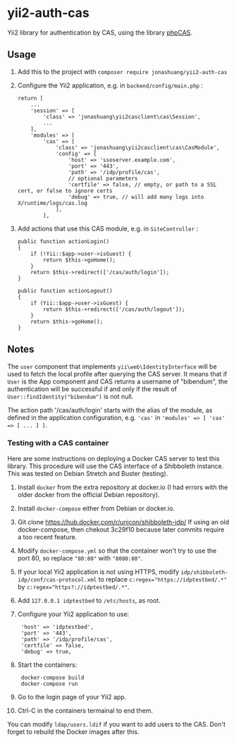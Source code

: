 yii2-auth-cas
=============

Yii2 library for authentication by CAS,
using the library [phpCAS](https://wiki.jasig.org/display/CASC/phpCAS).

Usage
-----

1. Add this to the project with `composer require jonashuang/yii2-auth-cas`

2. Configure the Yii2 application, e.g. in `backend/config/main.php` :

    ```
    return [
        ...
        'session' => [
            'class' => 'jonashuang\yii2casclient\cas\Session',
            ...
        ],
        'modules' => [
            'cas' => [
                'class' => 'jonashuang\yii2casclient\cas\CasModule',
                'config' => [
                    'host' => 'ssoserver.example.com',
                    'port' => '443',
                    'path' => '/idp/profile/cas',
                    // optional parameters
                    'certfile' => false, // empty, or path to a SSL cert, or false to ignore certs
                    'debug' => true, // will add many logs into X/runtime/logs/cas.log
                ],
            ],
    ```

3. Add actions that use this CAS module, e.g. in `SiteController` :

    ```
    public function actionLogin()
    {
        if (!Yii::$app->user->isGuest) {
            return $this->goHome();
        }
        return $this->redirect(['/cas/auth/login']);
    }

    public function actionLogout()
    {
        if (Yii::$app->user->isGuest) {
            return $this->redirect(['/cas/auth/logout']);
        }
        return $this->goHome();
    }
    ```


Notes
-----

The `user` component that implements `yii\web\IdentityInterface`
will be used to fetch the local profile after querying the CAS server.
It means that if `User` is the App component and CAS returns a username of "bibendum",
the authentication will be successful if and only if
the result of `User::findIdentity("bibendum")` is not null.

The action path '/cas/auth/login' starts with the alias of the module,
as defined in the application configuration, e.g.
`'cas'` in `'modules' => [ 'cas' => [ ... ] ]`.


### Testing with a CAS container

Here are some instructions on deploying a Docker CAS server
to test this library.
This procedure will use the CAS interface of a Shibboleth instance.
This was tested on Debian Stretch and Buster (testing).

1. Install `docker` from the extra repository at docker.io
   (I had errors with the older docker from the official Debian repository).

2. Install `docker-compose` either from Debian or docker.io.

3. Git clone https://hub.docker.com/r/unicon/shibboleth-idp/
   If using an old docker-compose, then chekout 3c29f10
   because later commits require a too recent feature.

4. Modify `docker-compose.yml` so that the container won't try to use the port 80,
   so replace `"80:80"` with `"8080:80"`.

5. If your local Yii2 application is not using HTTPS,
   modify `idp/shibboleth-idp/conf/cas-protocol.xml`
   to replace `c:regex="https://idptestbed/.*"` by `c:regex="https?://idptestbed/.*"`.

6. Add `127.0.0.1 idptestbed` to `/etc/hosts`, as root.

7. Configure your Yii2 application to use:

        'host' => 'idptestbed',
        'port' => '443',
        'path' => '/idp/profile/cas',
        'certfile' => false,
        'debug' => true,

8. Start the containers:

        docker-compose build
        docker-compose run

9. Go to the login page of your Yii2 app.

10. Ctrl-C in the containers termainal to end them.

You can modify `ldap/users.ldif` if you want to add users to the CAS.
Don't forget to rebuild the Docker images after this.
